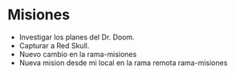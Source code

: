 # Misiones
* Investigar los planes del Dr. Doom.
* Capturar a Red Skull.
* Nuevo cambio en la rama-misiones
* Nueva mision desde mi local en la rama remota rama-misiones
